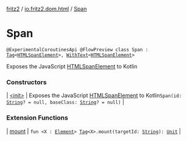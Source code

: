 [fritz2](../../index.md) / [io.fritz2.dom.html](../index.md) / [Span](./index.md)

# Span

`@ExperimentalCoroutinesApi @FlowPreview class Span : `[`Tag`](../../io.fritz2.dom/-tag/index.md)`<`[`HTMLSpanElement`](https://kotlinlang.org/api/latest/jvm/stdlib/org.w3c.dom/-h-t-m-l-span-element/index.html)`>, `[`WithText`](../../io.fritz2.dom/-with-text/index.md)`<`[`HTMLSpanElement`](https://kotlinlang.org/api/latest/jvm/stdlib/org.w3c.dom/-h-t-m-l-span-element/index.html)`>`

Exposes the JavaScript [HTMLSpanElement](https://developer.mozilla.org/en/docs/Web/API/HTMLSpanElement) to Kotlin

### Constructors

| [&lt;init&gt;](-init-.md) | Exposes the JavaScript [HTMLSpanElement](https://developer.mozilla.org/en/docs/Web/API/HTMLSpanElement) to Kotlin`Span(id: `[`String`](https://kotlinlang.org/api/latest/jvm/stdlib/kotlin/-string/index.html)`? = null, baseClass: `[`String`](https://kotlinlang.org/api/latest/jvm/stdlib/kotlin/-string/index.html)`? = null)` |

### Extension Functions

| [mount](../../io.fritz2.dom/mount.md) | `fun <X : `[`Element`](https://kotlinlang.org/api/latest/jvm/stdlib/org.w3c.dom/-element/index.html)`> `[`Tag`](../../io.fritz2.dom/-tag/index.md)`<X>.mount(targetId: `[`String`](https://kotlinlang.org/api/latest/jvm/stdlib/kotlin/-string/index.html)`): `[`Unit`](https://kotlinlang.org/api/latest/jvm/stdlib/kotlin/-unit/index.html) |

